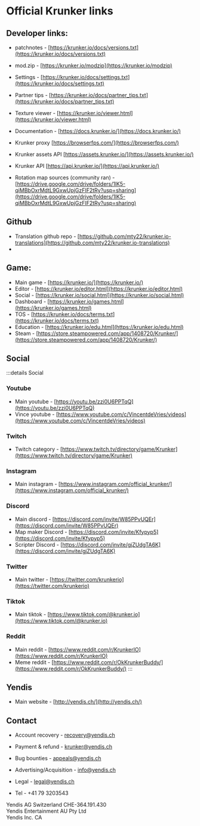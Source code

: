# Official Krunker links

## Developer links:
- patchnotes -         [https://krunker.io/docs/versions.txt](https://krunker.io/docs/versions.txt)
- mod.zip -            [https://krunker.io/modzip](https://krunker.io/modzip)
- Settings -           [https://krunker.io/docs/settings.txt](https://krunker.io/docs/settings.txt)
- Partner tips -        [https://krunker.io/docs/partner_tips.txt](https://krunker.io/docs/partner_tips.txt)
- Texture viewer -      [https://krunker.io/viewer.html](https://krunker.io/viewer.html)
- Documentation -       [https://docs.krunker.io/](https://docs.krunker.io/)
- Krunker proxy         [https://browserfps.com/](https://browserfps.com/)
- Krunker assets API    [https://assets.krunker.io/](https://assets.krunker.io/)
- Krunker API           [https://api.krunker.io/](https://api.krunker.io/)

- Rotation map sources (community ran) - [https://drive.google.com/drive/folders/1lK5-qiMBbOxrMdtL9GxwUpjGzFIF2tRy?usp=sharing](https://drive.google.com/drive/folders/1lK5-qiMBbOxrMdtL9GxwUpjGzFIF2tRy?usp=sharing)

## Github
- Translation github repo - [https://github.com/mty22/krunker.io-translations](https://github.com/mty22/krunker.io-translations)
- 

## Game:
- Main game -           [https://krunker.io/](https://krunker.io/)
- Editor -              [https://krunker.io/editor.html](https://krunker.io/editor.html)
- Social -              [https://krunker.io/social.html](https://krunker.io/social.html)
- Dashboard -           [https://krunker.io/games.html](https://krunker.io/games.html)
- TOS -                  [https://krunker.io/docs/terms.txt](https://krunker.io/docs/terms.txt)
- Education -           [https://krunker.io/edu.html](https://krunker.io/edu.html)
- Steam -               [https://store.steampowered.com/app/1408720/Krunker/](https://store.steampowered.com/app/1408720/Krunker/)

## Social
:::details Social

### Youtube
- Main youtube -      [https://youtu.be/zzi0U6PPTqQ](https://youtu.be/zzi0U6PPTqQ)
- Vince youtube -    [https://www.youtube.com/c/VincentdeVries/videos](https://www.youtube.com/c/VincentdeVries/videos)

### Twitch
- Twitch category -  [https://www.twitch.tv/directory/game/Krunker](https://www.twitch.tv/directory/game/Krunker)

### Instagram
- Main instagram -   [https://www.instagram.com/official_krunker/](https://www.instagram.com/official_krunker/)

### Discord
- Main discord -     [https://discord.com/invite/W85PPvUQEr](https://discord.com/invite/W85PPvUQEr)
- Map maker Discord - [https://discord.com/invite/Kfypyp5](https://discord.com/invite/Kfypyp5)
- Scripter Discord -  [https://discord.com/invite/gjZUdgTA6K](https://discord.com/invite/gjZUdgTA6K)

### Twitter
- Main twitter -     [https://twitter.com/krunkerio](https://twitter.com/krunkerio)

### Tiktok
- Main tiktok -       [https://www.tiktok.com/@krunker.io](https://www.tiktok.com/@krunker.io)

### Reddit
- Main reddit -       [https://www.reddit.com/r/KrunkerIO](https://www.reddit.com/r/KrunkerIO)
- Meme reddit -       [https://www.reddit.com/r/OkKrunkerBuddy/](https://www.reddit.com/r/OkKrunkerBuddy/)
:::


## Yendis
- Main website -        [http://yendis.ch/](http://yendis.ch/)

## Contact
- Account recovery -            recovery@yendis.ch
- Payment & refund -           krunker@yendis.ch
- Bug bounties -                appeals@yendis.ch

- Advertising/Acquisition -     info@yendis.ch
- Legal -                      legal@yendis.ch
- Tel -                        +41 79 3203543

Yendis AG Switzerland CHE-364.191.430\
Yendis Entertainment AU Pty Ltd\
Yendis Inc. CA